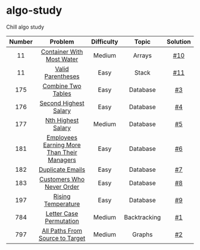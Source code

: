 # algo-study
Chill algo study

| Number   |      Problem      | Difficulty | Topic | Solution |
|:--------:|:-----------------:|:----------:|:-----:|:--------:|
| 11  | [Container With Most Water](https://leetcode.com/problems/container-with-most-water/) | Medium | Arrays | [#10](/../../issues/10) |
| 11  | [Valid Parentheses](https://leetcode.com/problems/valid-parentheses/) | Easy | Stack | [#11](/../../issues/11) |
| 175 | [Combine Two Tables](https://leetcode.com/problems/combine-two-tables/) | Easy | Database | [#3](/../../issues/3) |
| 176 | [Second Highest Salary](https://leetcode.com/problems/second-highest-salary/) | Easy | Database | [#4](/../../issues/4)
| 177 | [Nth Highest Salary](https://leetcode.com/problems/nth-highest-salary/) | Medium | Database | [#5](/../../issues/5) |
| 181 | [Employees Earning More Than Their Managers](https://leetcode.com/problems/employees-earning-more-than-their-managers/) | Easy | Database | [#6](/../../issues/6) |
| 182 | [Duplicate Emails](https://leetcode.com/problems/duplicate-emails/) | Easy | Database | [#7](/../../issues/7) |
| 183 | [Customers Who Never Order](https://leetcode.com/problems/customers-who-never-order/) | Easy | Database | [#8](/../../issues/8) |
| 197 | [Rising Temperature](https://leetcode.com/problems/rising-temperature/) | Easy | Database | [#9](/../../issues/9) |
| 784 | [Letter Case Permutation](https://leetcode.com/problems/letter-case-permutation/) | Medium | Backtracking | [#1](/../../issues/1) |
| 797 | [All Paths From Source to Target](https://leetcode.com/problems/all-paths-from-source-to-target/) | Medium| Graphs | [#2](/../../issues/2) |
